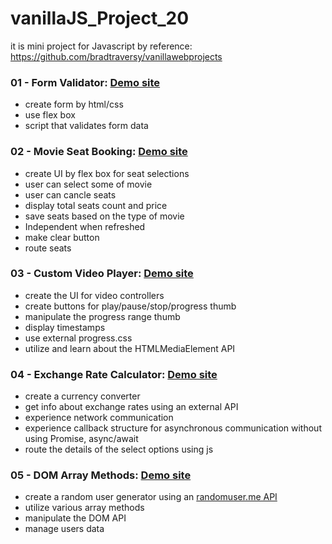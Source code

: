# vanillaJS_Project_20

it is mini project for Javascript
by reference: https://github.com/bradtraversy/vanillawebprojects

### 01 - Form Validator: [Demo site](https://malbong.github.io/vanillaJS_Project_20/01_FormValidator/index.html)

- create form by html/css
- use flex box
- script that validates form data

### 02 - Movie Seat Booking: [Demo site](https://malbong.github.io/vanillaJS_Project_20/02_MovieSeatBooking/index.html)

- create UI by flex box for seat selections
- user can select some of movie
- user can cancle seats
- display total seats count and price
- save seats based on the type of movie
- Independent when refreshed
- make clear button
- route seats

### 03 - Custom Video Player: [Demo site](https://malbong.github.io/vanillaJS_Project_20/03_CustomVideoPlayer/index.html)

- create the UI for video controllers
- create buttons for play/pause/stop/progress thumb
- manipulate the progress range thumb
- display timestamps
- use external progress.css
- utilize and learn about the HTMLMediaElement API

### 04 - Exchange Rate Calculator: [Demo site](https://malbong.github.io/vanillaJS_Project_20/04_ExchangeRateCalculator/index.html)

- create a currency converter
- get info about exchange rates using an external API
- experience network communication
- experience callback structure for asynchronous communication without using Promise, async/await
- route the details of the select options using js

### 05 - DOM Array Methods: [Demo site](https://malbong.github.io/vanillaJS_Project_20/05_DOMArrayMethods/index.html)

- create a random user generator using an [randomuser.me API](https://randomuser.me/)
- utilize various array methods
- manipulate the DOM API
- manage users data
